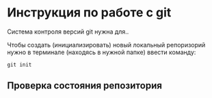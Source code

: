 # **Инструкция по работе с git**

Система контроля версий git нужна для..

Чтобы создать (инициализировать) новый локальный репоризорий нужно в терминале (находясь в нужной папке) ввести команду:

    git init
    
## Проверка состояния репозитория
